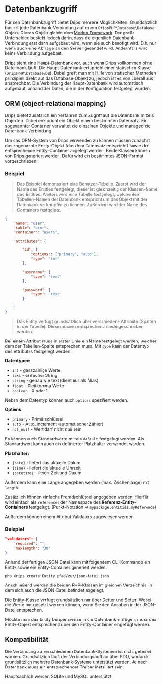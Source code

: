 # Datenbankzugriff

Für den Datenbankzugriff bietet Drips mehrere Möglichkeiten. Grundsätzlich basiert jede Datenbank-Verbindung auf einem `DripsPHP\Database\Database`-Objekt. Dieses Objekt gleicht dem [Medoo-Framework](http://medoo.in). Der große Unterschied besteht jedoch darin, dass die eigentlich Datenbank-Verbindung erst dann aufgebaut wird, wenn sie auch benötigt wird. D.h. nur wenn auch eine Abfrage an den Server gesendet wird. Andernfalls wird keine Verbindung aufgebaut.

Drips sieht eine Haupt-Datenbank vor, auch wenn Drips vollkommen ohne Datenbank läuft. Die Haupt-Datenbank entspricht einer statischen Klasse (`DripsPHP\Database\DB`). Dabei greift man mit Hilfe von statischen Methoden prinzipiell direkt auf das Database-Objekt zu, jedoch ist es von überall aus ansprechbar. Die Verbindung der Haupt-Datenbank wird automatisch aufgebaut, anhand der Daten, die in der Konfiguration festgelegt wurden.

## ORM (object-relational mapping)

Drips bietet zusätzlich ein Verfahren zum Zugriff auf die Datenbank mittels Objekten. Dabei entspricht ein Objekt einem bestimmten Datensatz. Ein sogenannter Container verwaltet die einzelnen Objekte und managed die Datenbank-Verbindung.

Um das ORM-System von Drips verwenden zu können müssen zunächst das sogenannte Entity-Objekt (das dem Datensatz entspricht) sowie der entsprechende Entity-Container angelegt werden. Beide Klassen können von Drips generiert werden. Dafür wird ein bestimmtes JSON-Format vorgeschrieben.

### Beispiel

> Das Beispiel demonstriert eine Benutzer-Tabelle. Zuerst wird der Name des Entities festgelegt, dieser ist gleichzeitig der Klassen-Name des Entities. Weiters wird eine Tabelle festgelegt, welche dem Tabellen-Namen der Datenbank entspricht um das Objekt mit der Datenbank verknüpfen zu können. Außerdem wird der Name des Containers festgelegt.

```json
{
    "name": "user",
    "table": "user",
    "container": "users",

    "attributes": {

        "id": {
            "options": ["primary", "auto"],
            "type": "int"
        },

        "username": {
            "type": "text"
        },

        "password": {
            "type": "text"
        }

    }
}
```

> Das Entity verfügt grundsätzlich über verschiedene Attribute (Spalten in der Tabelle). Diese müssen entsprechend niedergeschrieben werden.

Bei einem Attribut muss in erster Linie ein Name festgelegt werden, welcher dem der Tabellen-Spalte entsprechen muss. Mit `type` kann der Datentyp des Attributes festgelegt werden.

**Datentypen:**
 - `int` - ganzzahlige Werte
 - `text` - einfacher String
 - `string` - genau wie text (dient nur als Alias)
 - `float` - Gleitkomma Werte
 - `boolean` - 0 oder 1

Neben dem Datentyp können auch `options` spezifiert werden.

**Options:**
 - `primary` - Primärschlüssel
 - `auto` - Auto_Increment (automatischer Zähler)
 - `not_null` - Wert darf nicht *null* sein

Es können auch Standardwerte mittels `default` festgelegt werden. Als Standardwert kann auch ein definierter Platzhalter verwendet werden.

**Platzhalter:**
 - `{date}` - liefert das aktuelle Datum
 - `{time}` - liefert die aktuelle Uhrzeit
 - `{datetime}` - liefert Zeit und Datum

Außerdem kann eine Länge angegeben werden (max. Zeichenlänge) mit `length`.

Zusätzlich können einfache Fremdschlüssel angegeben werden. Hierfür wird einfach als `references` der Namespace des **Referenz-Entity-Containers** festgelegt. (Punkt-Notation => `mypackage.entities.myReference`)

Außerdem können einem Attribut Validators zugewiesen werden.

### Beispiel

```json
"validators": {
    "required": "",
    "maxlength": "30"
}
```

Anhand der fertigen JSON-Datei kann mit folgendem CLI-Kommando ein Entity sowie ein Entity-Container generiert werden.

```
php drips create:Entity pfad/zur/json-datei.json
```

Anschließend werden die beiden PHP-Klassen im gleichen Verzeichnis, in dem sich auch die JSON-Datei befindet abgelegt.

Die Entity-Klasse verfügt grundsätzlich nur über Getter und Setter. Wobei die Werte nur gesetzt werden können, wenn Sie den Angaben in der JSON-Datei entsprechen.

Möchte man das Entity beispielsweise in die Datenbank einfügen, muss das Entity-Objekt entsprechend über den Entity-Container eingefügt werden.

## Kompatibilität

Die Verbindung zu verschiedenen Datenbank-Systemen ist nicht getestet worden. Grundsätzlich läuft der Verbindungsaufbau über PDO, wodurch grundsätzlich mehrere Datenbank-Systeme untersützt werden. Je nach Datenbank muss ein entsprechender Treiber installiert sein.

Hauptsächlich werden SQLite und MySQL unterstützt.
